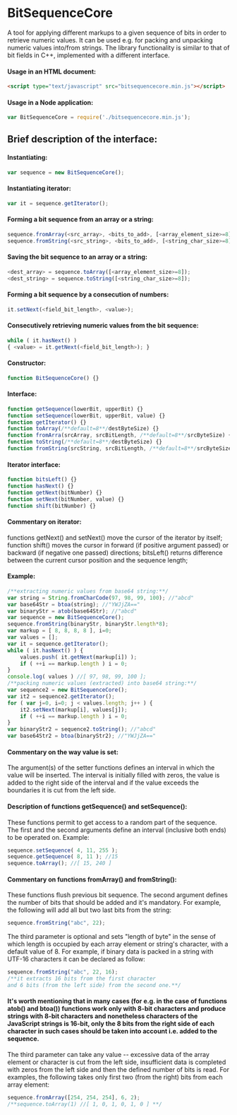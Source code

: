 # BitSequenceCore
A tool for applying different markups to a given sequence of bits in order to retrieve numeric values. It can be used e.g. for  packing and unpacking numeric values into/from strings.
The library functionality is similar to that of bit fields in C++, implemented with a different interface.

#### Usage in an HTML document:
```html
<script type="text/javascript" src="bitsequencecore.min.js"></script>
```
#### Usage in a Node application:
```javascript
var BitSequenceCore = require('./bitsequencecore.min.js');
```

## Brief description of the interface:

#### Instantiating:
```javascript
var sequence = new BitSequenceCore();
```

#### Instantiating iterator:
```javascript
var it = sequence.getIterator();
```

#### Forming a bit sequence from an array or a string:
```javascript
sequence.fromArray(<src_array>, <bits_to_add>, [<array_element_size>=8]);
sequence.fromString(<src_string>, <bits_to_add>, [<string_char_size>=8]);
```

#### Saving the bit sequence to an array or a string:
```javascript
<dest_array> = sequence.toArray([<array_element_size>=8]);
<dest_string> = sequence.toString([<string_char_size>=8]);
```

#### Forming a bit sequence by a consecution of numbers:
```javascript
it.setNext(<field_bit_length>, <value>);
```

#### Consecutively retrieving numeric values from the bit sequence:
```javascript
while ( it.hasNext() )
{ <value> = it.getNext(<field_bit_length>); }
```

#### Constructor:
```javascript
function BitSequenceCore() {}
```

#### Interface:
```javascript
function getSequence(lowerBit, upperBit) {}
function setSequence(lowerBit, upperBit, value) {}
function getIterator() {}
function toArray(/**default=8**/destByteSize) {}
function fromArra(srcArray, srcBitLength, /**default=8**/srcByteSize) {}
function toString(/**default=8**/destByteSize) {}
function fromString(srcString, srcBitLength, /**default=8**/srcByteSize) {}
```

#### Iterator interface:
```javascript
function bitsLeft() {}
function hasNext() {}
function getNext(bitNumber) {}
function setNext(bitNumber, value) {}
function shift(bitNumber) {}
```

#### Commentary on iterator:
functions getNext() and setNext() move the cursor of the iterator by itself;
function shift() moves the cursor in forward (if positive argument passed)
or backward (if negative one passed) directions;
bitsLeft() returns difference between the current cursor position and the sequence length;

#### Example:
```javascript
/**extracting numeric values from base64 string:**/
var string = String.fromCharCode(97, 98, 99, 100); //"abcd"
var base64Str = btoa(string); //"YWJjZA=="
var binaryStr = atob(base64Str); //"abcd"
var sequence = new BitSequenceCore();
sequence.fromString(binaryStr, binaryStr.length*8);
var markup = [ 8, 8, 8, 8 ], i=0;
var values = [];
var it = sequence.getIterator();
while ( it.hasNext() ) {
    values.push( it.getNext(markup[i]) );
    if ( ++i == markup.length ) i = 0;
}
console.log( values ) //[ 97, 98, 99, 100 ];
/**packing numeric values (extracted) into base64 string:**/
var sequence2 = new BitSequenceCore();
var it2 = sequence2.getIterator();
for ( var j=0, i=0; j < values.length; j++ ) {
    it2.setNext(markup[i], values[j]);
    if ( ++i == markup.length ) i = 0;
}
var binaryStr2 = sequence2.toString(); //"abcd"
var base64Str2 = btoa(binaryStr2); //"YWJjZA=="
```

#### Commentary on the way value is set:
The argument(s) of the setter functions defines an interval in which the value will be inserted. The interval is initially filled with zeros, the value is added to the right side of the interval and if the value exceeds the boundaries it is cut from the left side.

#### Description of functions getSequence() and setSequence():
These functions permit to get access to a random part of the sequence.
The first and the second arguments define an interval (inclusive both ends) to be operated on.
Example:
```javascript
sequence.setSequence( 4, 11, 255 );
sequence.getSequence( 8, 11 ); //15
sequence.toArray(); //[ 15, 240 ]
```

#### Commentary on functions fromArray() and fromString():
These functions flush previous bit sequence.
The second argument defines the number of bits that should be added and it's mandatory.
For example, the following will add all but two last bits from the string:
```javascript
sequence.fromString("abc", 22);
```
The third parameter is optional and sets "length of byte" in the sense of which length is occupied by each array element 
or string's character, with a default value of 8.
For example, if binary data is packed in a string with UTF-16 characters
it can be declared as follow:
```javascript
sequence.fromString("abc", 22, 16); 
/**it extracts 16 bits from the first character 
and 6 bits (from the left side) from the second one.**/
```
#### It's worth mentioning that in many cases (for e.g. in the case of functions atob() and btoa()) functions work only with 8-bit characters and produce strings with 8-bit characters and nonetheless characters of the JavaScript strings is 16-bit, only the 8 bits from the right side of each character in such cases should be taken into account i.e. added to the sequence.
The third parameter can take any value -- 
excessive data of the array element or character is cut from the left side,
insufficient data is completed with zeros from the left side and 
then the defined number of bits is read.
For examples, the following takes only first two (from the right) 
bits from each array element:
```javascript
sequence.fromArray([254, 254, 254], 6, 2);
/**sequence.toArray(1) //[ 1, 0, 1, 0, 1, 0 ] **/
```


